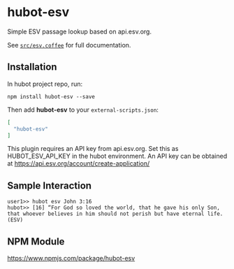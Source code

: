 # hubot-esv

Simple ESV passage lookup based on api.esv.org.

See [`src/esv.coffee`](src/esv.coffee) for full documentation.

## Installation

In hubot project repo, run:

`npm install hubot-esv --save`

Then add **hubot-esv** to your `external-scripts.json`:

```json
[
  "hubot-esv"
]
```

This plugin requires an API key from api.esv.org.  Set this 
as HUBOT_ESV_API_KEY in the hubot environment.
An API key can be obtained at https://api.esv.org/account/create-application/

## Sample Interaction

```
user1>> hubot esv John 3:16
hubot>> [16] “For God so loved the world, that he gave his only Son, that whoever believes in him should not perish but have eternal life. (ESV)
```

## NPM Module

https://www.npmjs.com/package/hubot-esv
